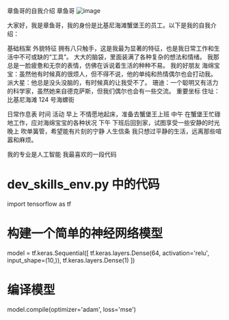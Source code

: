 章鱼哥的自我介绍
章鱼哥 
![image](https://github.com/user-attachments/assets/09ab839d-f1bb-4d38-957f-af692a798151)

大家好，我是章鱼哥，我的身份是比基尼海滩蟹堡王的员工。以下是我的自我介绍：

基础档案
外貌特征
拥有八只触手，这是我最为显著的特征，也是我日常工作和生活中不可或缺的“工具”。
大大的脑袋，里面装满了各种复杂的想法和情绪。
我那总是一脸疲惫和无奈的表情，仿佛在诉说着生活的种种不易。
我的好朋友
海绵宝宝：虽然他有时候真的很烦人，但不得不说，他的单纯和热情偶尔也会打动我。
派大星：他总是没头没脑的，有时候真的让我受不了。
珊迪：一个聪明又有活力的科学家，虽然她来自德克萨斯，但我们偶尔也会有一些交流。
重要坐标
住址：比基尼海滩 124 号海螺街

日常作息表
时间	活动
早上	不情愿地起床，准备去蟹堡王上班
中午	在蟹堡王忙碌地工作，应对海绵宝宝的各种状况
下午	下班后回到家，试图享受一些安静的时光
晚上	吹单簧管，希望能有片刻的宁静
人生信条
我只想过平静的生活，远离那些喧嚣和麻烦。

我的专业是人工智能
我最喜欢的一段代码
# dev_skills_env.py 中的代码
import tensorflow as tf

# 构建一个简单的神经网络模型
model = tf.keras.Sequential([
    tf.keras.layers.Dense(64, activation='relu', input_shape=(10,)),
    tf.keras.layers.Dense(1)
])

# 编译模型
model.compile(optimizer='adam', loss='mse')
